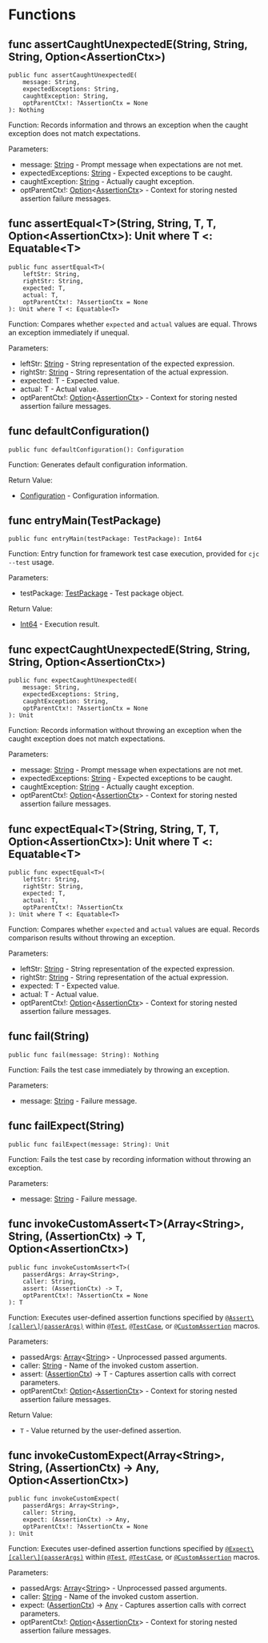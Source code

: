 # Functions

## func assertCaughtUnexpectedE(String, String, String, Option\<AssertionCtx>)

```cangjie
public func assertCaughtUnexpectedE(
    message: String,
    expectedExceptions: String,
    caughtException: String,
    optParentCtx!: ?AssertionCtx = None
): Nothing
```

Function: Records information and throws an exception when the caught exception does not match expectations.

Parameters:

- message: [String](../../core/core_package_api/core_package_structs.md#struct-string) - Prompt message when expectations are not met.
- expectedExceptions: [String](../../core/core_package_api/core_package_structs.md#struct-string) - Expected exceptions to be caught.
- caughtException: [String](../../core/core_package_api/core_package_structs.md#struct-string) - Actually caught exception.
- optParentCtx!: [Option](../../core/core_package_api/core_package_enums.md#enum-optiont)\<[AssertionCtx](./unittest_package_classes.md#class-assertionctx)> - Context for storing nested assertion failure messages.

## func assertEqual\<T>(String, String, T, T, Option\<AssertionCtx>): Unit where T <: Equatable\<T>

```cangjie
public func assertEqual<T>(
    leftStr: String,
    rightStr: String,
    expected: T,
    actual: T,
    optParentCtx!: ?AssertionCtx = None
): Unit where T <: Equatable<T>
```

Function: Compares whether `expected` and `actual` values are equal. Throws an exception immediately if unequal.

Parameters:

- leftStr: [String](../../core/core_package_api/core_package_structs.md#struct-string) - String representation of the expected expression.
- rightStr: [String](../../core/core_package_api/core_package_structs.md#struct-string) - String representation of the actual expression.
- expected: T - Expected value.
- actual: T - Actual value.
- optParentCtx!: [Option](../../core/core_package_api/core_package_enums.md#enum-optiont)\<[AssertionCtx](./unittest_package_classes.md#class-assertionctx)> - Context for storing nested assertion failure messages.

## func defaultConfiguration()

```cangjie
public func defaultConfiguration(): Configuration
```

Function: Generates default configuration information.

Return Value:

- [Configuration](../../unittest_common/unittest_common_package_api/unittest_common_package_classes.md#class-configuration) - Configuration information.

## func entryMain(TestPackage)

```cangjie
public func entryMain(testPackage: TestPackage): Int64
```

Function: Entry function for framework test case execution, provided for `cjc --test` usage.

Parameters:

- testPackage: [TestPackage](./unittest_package_classes.md#class-testpackage) - Test package object.

Return Value:

- [Int64](../../core/core_package_api/core_package_intrinsics.md#int64) - Execution result.

## func expectCaughtUnexpectedE(String, String, String, Option\<AssertionCtx>)

```cangjie
public func expectCaughtUnexpectedE(
    message: String,
    expectedExceptions: String,
    caughtException: String,
    optParentCtx!: ?AssertionCtx = None
): Unit
```

Function: Records information without throwing an exception when the caught exception does not match expectations.

Parameters:

- message: [String](../../core/core_package_api/core_package_structs.md#struct-string) - Prompt message when expectations are not met.
- expectedExceptions: [String](../../core/core_package_api/core_package_structs.md#struct-string) - Expected exceptions to be caught.
- caughtException: [String](../../core/core_package_api/core_package_structs.md#struct-string) - Actually caught exception.
- optParentCtx!: [Option](../../core/core_package_api/core_package_enums.md#enum-optiont)\<[AssertionCtx](./unittest_package_classes.md#class-assertionctx)> - Context for storing nested assertion failure messages.

## func expectEqual\<T>(String, String, T, T, Option\<AssertionCtx>): Unit where T <: Equatable\<T>

```cangjie
public func expectEqual<T>(
    leftStr: String,
    rightStr: String,
    expected: T,
    actual: T,
    optParentCtx!: ?AssertionCtx
): Unit where T <: Equatable<T>
```

Function: Compares whether `expected` and `actual` values are equal. Records comparison results without throwing an exception.

Parameters:

- leftStr: [String](../../core/core_package_api/core_package_structs.md#struct-string) - String representation of the expected expression.
- rightStr: [String](../../core/core_package_api/core_package_structs.md#struct-string) - String representation of the actual expression.
- expected: T - Expected value.
- actual: T - Actual value.
- optParentCtx!: [Option](../../core/core_package_api/core_package_enums.md#enum-optiont)\<[AssertionCtx](./unittest_package_classes.md#class-assertionctx)> - Context for storing nested assertion failure messages.

## func fail(String)

```cangjie
public func fail(message: String): Nothing
```

Function: Fails the test case immediately by throwing an exception.

Parameters:

- message: [String](../../core/core_package_api/core_package_structs.md#struct-string) - Failure message.

## func failExpect(String)

```cangjie
public func failExpect(message: String): Unit
```

Function: Fails the test case by recording information without throwing an exception.

Parameters:

- message: [String](../../core/core_package_api/core_package_structs.md#struct-string) - Failure message.

## func invokeCustomAssert\<T>(Array\<String>, String, (AssertionCtx) -> T, Option\<AssertionCtx>)

```cangjie
public func invokeCustomAssert<T>(
    passerdArgs: Array<String>,
    caller: String,
    assert: (AssertionCtx) -> T,
    optParentCtx!: ?AssertionCtx = None
): T
```

Function: Executes user-defined assertion functions specified by [`@Assert\[caller\](passerArgs)`](../../unittest_testmacro/unittest_testmacro_package_api/unittest_testmacro_package_macros.md#assert-macro) within [`@Test`](../../unittest_testmacro/unittest_testmacro_package_api/unittest_testmacro_package_macros.md#test-macro), [`@TestCase`](../../unittest_testmacro/unittest_testmacro_package_api/unittest_testmacro_package_macros.md#testcase-macro), or [`@CustomAssertion`](../../unittest_testmacro/unittest_testmacro_package_api/unittest_testmacro_package_macros.md#customassertion-macro) macros.

Parameters:

- passedArgs: [Array](../../core/core_package_api/core_package_structs.md#struct-arrayt)\<[String](../../core/core_package_api/core_package_structs.md#struct-string)> - Unprocessed passed arguments.
- caller: [String](../../core/core_package_api/core_package_structs.md#struct-string) - Name of the invoked custom assertion.
- assert: ([AssertionCtx](./unittest_package_classes.md#class-assertionctx)) -> T - Captures assertion calls with correct parameters.
- optParentCtx!: [Option](../../core/core_package_api/core_package_enums.md#enum-optiont)\<[AssertionCtx](./unittest_package_classes.md#class-assertionctx)> - Context for storing nested assertion failure messages.

Return Value:

- `T` - Value returned by the user-defined assertion.

## func invokeCustomExpect(Array\<String>, String, (AssertionCtx) -> Any, Option\<AssertionCtx>)

```cangjie
public func invokeCustomExpect(
    passerdArgs: Array<String>,
    caller: String,
    expect: (AssertionCtx) -> Any,
    optParentCtx!: ?AssertionCtx = None
): Unit
```

Function: Executes user-defined assertion functions specified by [`@Expect\[caller\](passerArgs)`](../../unittest_testmacro/unittest_testmacro_package_api/unittest_testmacro_package_macros.md#expect-macro) within [`@Test`](../../unittest_testmacro/unittest_testmacro_package_api/unittest_testmacro_package_macros.md#test-macro), [`@TestCase`](../../unittest_testmacro/unittest_testmacro_package_api/unittest_testmacro_package_macros.md#testcase-macro), or [`@CustomAssertion`](../../unittest_testmacro/unittest_testmacro_package_api/unittest_testmacro_package_macros.md#customassertion-macro) macros.

Parameters:

- passedArgs: [Array](../../core/core_package_api/core_package_structs.md#struct-arrayt)\<[String](../../core/core_package_api/core_package_structs.md#struct-string)> - Unprocessed passed arguments.
- caller: [String](../../core/core_package_api/core_package_structs.md#struct-string) - Name of the invoked custom assertion.
- expect: ([AssertionCtx](./unittest_package_classes.md#class-assertionctx)) -> [Any](../../core/core_package_api/core_package_interfaces.md#interface-any) - Captures assertion calls with correct parameters.
- optParentCtx!: [Option](../../core/core_package_api/core_package_enums.md#enum-optiont)\<[AssertionCtx](./unittest_package_classes.md#class-assertionctx)> - Context for storing nested assertion failure messages.